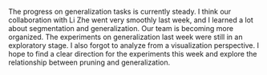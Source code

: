 The progress on generalization tasks is currently steady. I think our collaboration with Li Zhe went very smoothly last week, and I learned a lot about segmentation and generalization. Our team is becoming more organized. 
The experiments on generalization last week were still in an exploratory stage. I also forgot to analyze from a visualization perspective. I hope to find a clear direction for the experiments this week and explore the relationship between pruning and generalization.
